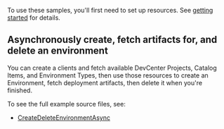 To use these samples, you'll first need to set up resources. See [getting started](https://github.com/Azure/azure-sdk-for-net/blob/main/sdk/devcenter/Azure.DevCenter/README.md#getting-started) for details.

## <scenario> Asynchronously create, fetch artifacts for, and delete an environment

You can create a clients and fetch available DevCenter Projects, Catalog Items, and Environment Types, then use those resources to create an Environment, fetch deployment artifacts, then delete it when you're finished. 

To see the full example source files, see:
* [CreateDeleteEnvironmentAsync](https://github.com/Azure/azure-sdk-for-net/blob/main/sdk/devcenter/Azure.DevCenter/tests/Samples/Sample_CreateDeleteEnvironmentAsync.cs)

<!-- please refer to <https://github.com/Azure/azure-sdk-for-net/main/sdk/template/Azure.Template/samples/Sample1_HelloWorldAsync.md> to write sample readme file. -->

